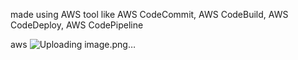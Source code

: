 made using AWS tool like AWS CodeCommit, AWS CodeBuild, AWS CodeDeploy, AWS CodePipeline

aws ![Uploading image.png…]()

